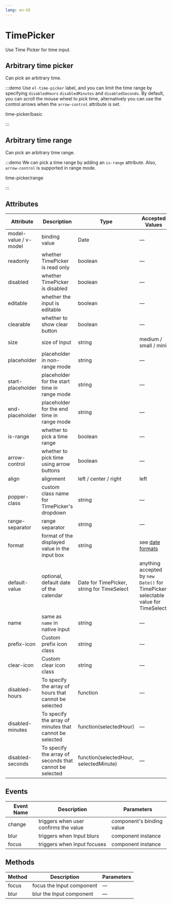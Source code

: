 ```yaml
---
lang: en-US
---
```


# TimePicker

Use Time Picker for time input.

## Arbitrary time picker

Can pick an arbitrary time.

:::demo Use `el-time-picker` label, and you can limit the time range by specifying `disabledHours` `disabledMinutes` and `disabledSeconds`. By default, you can scroll the mouse wheel to pick time, alternatively you can use the control arrows when the `arrow-control` attribute is set.

time-picker/basic

:::

## Arbitrary time range

Can pick an arbitrary time range.

:::demo We can pick a time range by adding an `is-range` attribute. Also, `arrow-control` is supported in range mode.

time-picker/range

:::

## Attributes

| Attribute             | Description                                             | Type                                       | Accepted Values                                                                   | Default              |
| --------------------- | ------------------------------------------------------- | ------------------------------------------ | --------------------------------------------------------------------------------- | -------------------- |
| model-value / v-model | binding value                                           | Date                                       | —                                                                                 | —                    |
| readonly              | whether TimePicker is read only                         | boolean                                    | —                                                                                 | false                |
| disabled              | whether TimePicker is disabled                          | boolean                                    | —                                                                                 | false                |
| editable              | whether the input is editable                           | boolean                                    | —                                                                                 | true                 |
| clearable             | whether to show clear button                            | boolean                                    | —                                                                                 | true                 |
| size                  | size of Input                                           | string                                     | medium / small / mini                                                             | —                    |
| placeholder           | placeholder in non-range mode                           | string                                     | —                                                                                 | —                    |
| start-placeholder     | placeholder for the start time in range mode            | string                                     | —                                                                                 | —                    |
| end-placeholder       | placeholder for the end time in range mode              | string                                     | —                                                                                 | —                    |
| is-range              | whether to pick a time range                            | boolean                                    | —                                                                                 | false                |
| arrow-control         | whether to pick time using arrow buttons                | boolean                                    | —                                                                                 | false                |
| align                 | alignment                                               | left / center / right                      | left                                                                              |
| popper-class          | custom class name for TimePicker's dropdown             | string                                     | —                                                                                 | —                    |
| range-separator       | range separator                                         | string                                     | —                                                                                 | '-'                  |
| format                | format of the displayed value in the input box          | string                                     | see [date formats](/en-US/component/date-picker#date-formats)                     | HH:mm:ss             |
| default-value         | optional, default date of the calendar                  | Date for TimePicker, string for TimeSelect | anything accepted by `new Date()` for TimePicker, selectable value for TimeSelect | —                    |
| name                  | same as `name` in native input                          | string                                     | —                                                                                 | —                    |
| prefix-icon           | Custom prefix icon class                                | string                                     | —                                                                                 | el-icon-time         |
| clear-icon            | Custom clear icon class                                 | string                                     | —                                                                                 | el-icon-circle-close |
| disabled-hours        | To specify the array of hours that cannot be selected   | function                                   | —                                                                                 | —                    |
| disabled-minutes      | To specify the array of minutes that cannot be selected | function(selectedHour)                     | —                                                                                 | —                    |
| disabled-seconds      | To specify the array of seconds that cannot be selected | function(selectedHour, selectedMinute)     | —                                                                                 | —                    |

## Events

| Event Name | Description                           | Parameters                |
| ---------- | ------------------------------------- | ------------------------- |
| change     | triggers when user confirms the value | component's binding value |
| blur       | triggers when Input blurs             | component instance        |
| focus      | triggers when Input focuses           | component instance        |

## Methods

| Method | Description               | Parameters |
| ------ | ------------------------- | ---------- |
| focus  | focus the Input component | —          |
| blur   | blur the Input component  | —          |
